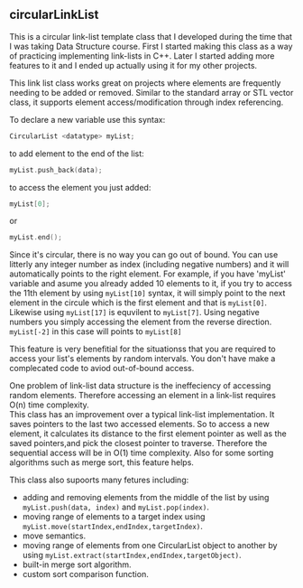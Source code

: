 ## circularLinkList

This is a circular link-list template class that I developed during the time that I was taking Data Structure course. First I started making this class as a way of practicing implementing link-lists in C++. Later I started adding more features to it and I ended up actually using it for my other projects.

This link list class works great on projects where elements are frequently needing to be added or removed. Similar to the standard array or STL vector class, it supports element access/modification through index referencing. 

To declare a new variable use this syntax:

```c++
CircularList <datatype> myList;
```

to add element to the end of the list:

```c++
myList.push_back(data);
```
to access the element you just added:

```c++
myList[0];
```
or

```c++
myList.end();
```

Since it's circular, there is no way you can go out of bound. You can use litterly any integer number as index (including negative numbers) and it will automatically points to the right element. 
For example, if you have 'myList' variable and asume you already added 10 elements to it, if you try to access the 11th element by using ```myList[10]``` syntax, it will simply point to the next element in the circule which is the first element and that is ```myList[0]```. Likewise using ```myList[17]``` is equvilent to ```myList[7]```. Using negative numbers you simply accessing the element from the reverse direction. ```myList[-2]``` in this case will points to ```myList[8]```

This feature is very benefitial for the situationss that you are required to access your list's elements by random intervals. You don't have make a complecated code to aviod out-of-bound access.

One problem of link-list data structure is the ineffeciency of accessing random elements. Therefore accessing an element in a link-list requires O(n) time complexity.  
This class has an improvement over a typical link-list implementation. It saves pointers to the last two accessed elements. So to access a new element, it calculates its distance to the first element pointer as well as the saved pointers,and pick the closest pointer to traverse. Therefore the sequential access will be in O(1) time complexity. Also for some sorting algorithms such as merge sort, this feature helps.

This class also supoorts many fetures including:
* adding and removing elements from the middle of the list by using ```myList.push(data, index)``` and ```myList.pop(index)```.
* moving range of elements to a target index using ```myList.move(startIndex,endIndex,targetIndex)```.
* move semantics.
* moving range of elements from one CircularList object to another by using ```myList.extract(startIndex,endIndex,targetObject)```.
* built-in merge sort algorithm.
* custom sort comparison function.
